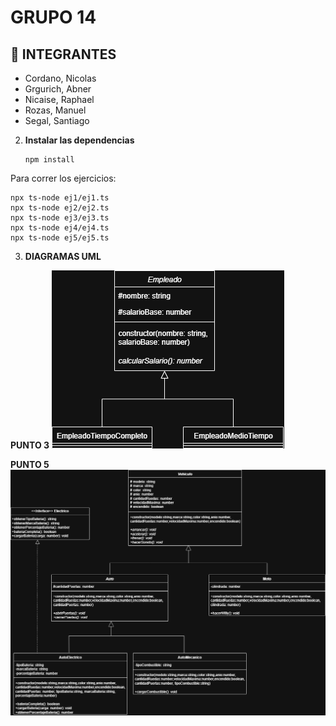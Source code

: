 # GRUPO 14

## 👥 INTEGRANTES 
- Cordano, Nicolas
- Grgurich, Abner
- Nicaise, Raphael
- Rozas, Manuel
- Segal, Santiago

2. **Instalar las dependencias**
    ```
    npm install
    ```

Para correr los ejercicios:
```
npx ts-node ej1/ej1.ts
npx ts-node ej2/ej2.ts
npx ts-node ej3/ej3.ts
npx ts-node ej4/ej4.ts
npx ts-node ej5/ej5.ts
```

3. **DIAGRAMAS UML**

**PUNTO 3**
![PUNTO-3-UML](images/PUNTO-3-UML.png)

**PUNTO 5**
![PUNTO-5-UML](images/PUNTO-5-UML.png)
